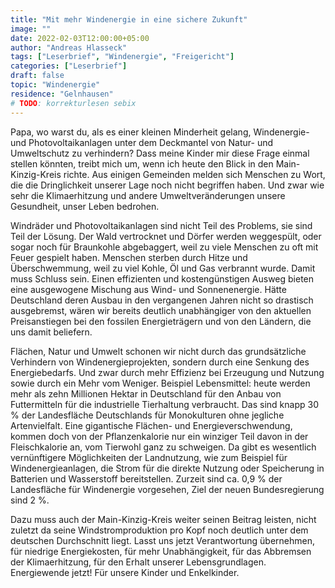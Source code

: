 ```yaml
---
title: "Mit mehr Windenergie in eine sichere Zukunft"
image: ""
date: 2022-02-03T12:00:00+05:00
author: "Andreas Hlasseck"
tags: ["Leserbrief", "Windenergie", "Freigericht"]
categories: ["Leserbrief"]
draft: false
topic: "Windenergie"
residence: "Gelnhausen"
# TODO: korrekturlesen sebix
---
```


Papa, wo warst du, als es einer kleinen Minderheit gelang, Windenergie- und Photovoltaikanlagen unter dem Deckmantel von Natur- und Umweltschutz zu verhindern? Dass meine Kinder mir diese Frage einmal stellen könnten, treibt mich um, wenn ich heute den Blick in den Main-Kinzig-Kreis richte. Aus einigen Gemeinden melden sich Menschen zu Wort, die die Dringlichkeit unserer Lage noch nicht begriffen haben. Und zwar wie sehr die Klimaerhitzung und andere Umweltveränderungen unsere Gesundheit, unser Leben bedrohen.  

Windräder und Photovoltaikanlagen sind nicht Teil des Problems, sie sind Teil der Lösung. Der Wald vertrocknet und Dörfer werden weggespült, oder sogar noch für Braunkohle abgebaggert, weil zu viele Menschen zu oft mit Feuer gespielt haben. Menschen sterben durch Hitze und Überschwemmung, weil zu viel Kohle, Öl und Gas verbrannt wurde. Damit muss Schluss sein. Einen effizienten und kostengünstigen Ausweg bieten eine ausgewogene Mischung aus Wind- und Sonnenenergie. Hätte Deutschland deren Ausbau in den vergangenen Jahren nicht so drastisch ausgebremst, wären wir bereits deutlich unabhängiger von den aktuellen Preisanstiegen bei den fossilen Energieträgern und von den Ländern, die uns damit beliefern.  

Flächen, Natur und Umwelt schonen wir nicht durch das grundsätzliche Verhindern von Windenergieprojekten, sondern durch eine Senkung des Energiebedarfs. Und zwar durch mehr Effizienz bei Erzeugung und Nutzung sowie durch ein Mehr vom Weniger. Beispiel Lebensmittel: heute werden mehr als zehn Millionen Hektar in Deutschland für den Anbau von Futtermitteln für die industrielle Tierhaltung verbraucht. Das sind knapp 30 % der Landesfläche Deutschlands für Monokulturen ohne jegliche Artenvielfalt. Eine gigantische Flächen- und Energieverschwendung, kommen doch von der Pflanzenkalorie nur ein winziger Teil davon in der Fleischkalorie an, vom Tierwohl ganz zu schweigen. Da gibt es wesentlich vernünftigere Möglichkeiten der Landnutzung, wie zum Beispiel für Windenergieanlagen, die Strom für die direkte Nutzung oder Speicherung in Batterien und Wasserstoff bereitstellen. Zurzeit sind ca. 0,9 % der Landesfläche für Windenergie vorgesehen, Ziel der neuen Bundesregierung sind 2 %.  

Dazu muss auch der Main-Kinzig-Kreis weiter seinen Beitrag leisten, nicht zuletzt da seine Windstromproduktion pro Kopf noch deutlich unter dem deutschen Durchschnitt liegt. Lasst uns jetzt Verantwortung übernehmen, für niedrige Energiekosten, für mehr Unabhängigkeit, für das Abbremsen der Klimaerhitzung, für den Erhalt unserer Lebensgrundlagen. Energiewende jetzt! Für unsere Kinder und Enkelkinder.
